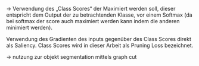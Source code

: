 → Verwendung des „Class Scores“ der Maximiert werden soll, dieser entspricht dem Output der zu betrachtenden Klasse, vor einem Softmax (da bei softmax der score auch maximiert werden kann indem die anderen minimiert werden).

Verwendung des Gradienten des inputs gegenüber des Class Scores direkt als Saliency.  Class Scores wird in dieser Arbeit als Pruning Loss bezeichnet.

→ nutzung zur objekt segmentation mittels graph cut